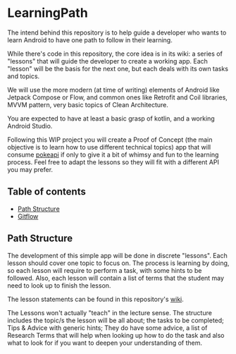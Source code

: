 # LearningPath

The intend behind this repository is to help guide a developer who wants to learn Android to have one path to follow in their learning.

While there's code in this repository, the core idea is in its wiki: a series of "lessons" that will guide the developer to create a working app. Each "lesson" will be the basis for the next one, but each deals with its own tasks and topics.

We will use the more modern (at time of writing) elements of Android like Jetpack Compose or Flow, and common ones like Retrofit and Coil libraries, MVVM pattern, very basic topics of Clean Architecture.

You are expected to have at least a basic grasp of kotlin, and a working Android Studio.

Following this WIP project you will create a Proof of Concept (the main objective is to learn how to use different technical topics) app that will consume [pokeapi](https://pokeapi.co/docs/v2) if only to give it a bit of whimsy and fun to the learning process. Feel free to adapt the lessons so they will fit with a different API you may prefer.

## Table of contents

* [Path Structure](#path-structure)
* [Gitflow](#gitflow)

## Path Structure

The development of this simple app will be done in discrete "lessons". Each lesson should cover one topic to focus on. The process is learning by doing, so each lesson will require to perform a task, with some hints to be followed. Also, each lesson will contain a list of terms that the student may
need to look up to finish the lesson.

The lesson statements can be found in this repository's [wiki](https://github.com/FranGarc/LearningPath/wiki/Learning-Path).

The Lessons won't actually "teach" in the lecture sense. The structure includes the topic/s the lesson will be all about; the tasks to be completed; Tips & Advice with generic hints; They do have some advice, a list of Research Terms that will help when looking up how to do the task and also what to look for if you want to deepen your understanding of them.

